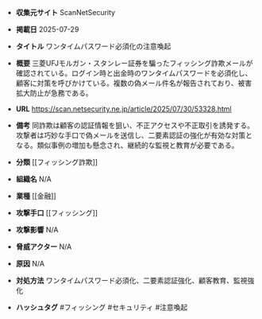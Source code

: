 - **収集元サイト**
ScanNetSecurity

- **掲載日**
2025-07-29

- **タイトル**
ワンタイムパスワード必須化の注意喚起

- **概要**
三菱UFJモルガン・スタンレー証券を騙ったフィッシング詐欺メールが確認されている。ログイン時と出金時のワンタイムパスワードを必須化し、顧客に対策を呼びかけている。複数の偽メール件名が報告されており、被害拡大防止が急務である。

- **URL**
https://scan.netsecurity.ne.jp/article/2025/07/30/53328.html

- **備考**
同詐欺は顧客の認証情報を狙い、不正アクセスや不正取引を誘発する。攻撃者は巧妙な手口で偽メールを送信し、二要素認証の強化が有効な対策となる。類似事例の増加も懸念され、継続的な監視と教育が必要である。

- **分類**
[[フィッシング詐欺]]

- **組織名**
N/A

- **業種**
[[金融]]

- **攻撃手口**
[[フィッシング]]

- **攻撃影響**
N/A

- **脅威アクター**
N/A

- **原因**
N/A

- **対処方法**
ワンタイムパスワード必須化、二要素認証強化、顧客教育、監視強化

- **ハッシュタグ**
#フィッシング #セキュリティ #注意喚起
